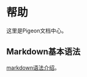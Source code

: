 帮助
=====

这里是Pigeon文档中心。

Markdown基本语法
--------

[markdown语法介绍](http://www.ituring.com.cn/article/504)。
